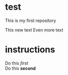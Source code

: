 # test
This is my first repository

This new text
Even more text

# instructions

Do this *first*  
Do this **second**
